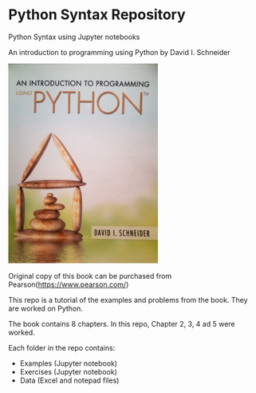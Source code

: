 # Python Syntax Repository
Python Syntax using Jupyter notebooks


An introduction to programming using Python  by David I. Schneider

<img src= "image/Cover.jpg" width = "300" >

Original copy of this book can be purchased from Pearson(https://www.pearson.com/)

This repo is a tutorial of the examples and problems from the book. They are worked on Python.

The book contains 8 chapters. In this repo, Chapter 2, 3, 4 ad 5 were worked.

Each folder in the repo contains:
 - Examples (Jupyter notebook)
 - Exercises (Jupyter notebook)
 - Data (Excel and notepad files)
